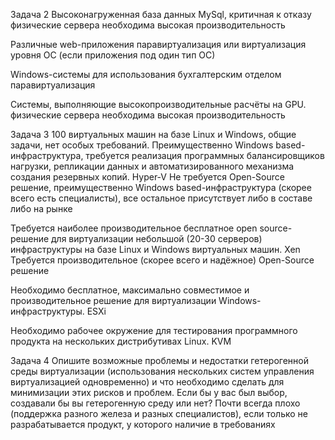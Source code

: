 Задача 2
Высоконагруженная база данных MySql, критичная к отказу
физические сервера
необходима высокая производительность

Различные web-приложения
паравиртуализация или виртуализация уровня ОС (если приложения под один тип ОС)
  
Windows-системы для использования бухгалтерским отделом
паравиртуализация 

Системы, выполняющие высокопроизводительные расчёты на GPU.
физические сервера
необходима высокая производительность

Задача 3
100 виртуальных машин на базе Linux и Windows, общие задачи, нет особых требований. Преимущественно Windows based-инфраструктура, требуется реализация программных балансировщиков нагрузки, репликации данных и автоматизированного механизма создания резервных копий.
Hyper-V
Не требуется Open-Source решение, преимущественно Windows based-инфраструктура (скорее всего есть специалисты), все остальное присутствует либо в составе либо на рынке

Требуется наиболее производительное бесплатное open source-решение для виртуализации небольшой (20-30 серверов) инфраструктуры на базе Linux и Windows виртуальных машин.
Xen
Требуется производительное (скорее всего и надёжное) Open-Source решение

Необходимо бесплатное, максимально совместимое и производительное решение для виртуализации Windows-инфраструктуры.
ESXi

Необходимо рабочее окружение для тестирования программного продукта на нескольких дистрибутивах Linux.
KVM

Задача 4
Опишите возможные проблемы и недостатки гетерогенной среды виртуализации (использования нескольких систем управления виртуализацией одновременно) и что необходимо сделать для минимизации этих рисков и проблем. Если бы у вас был выбор, создавали бы вы гетерогенную среду или нет?
Почти всегда плохо (поддержка разного железа и разных специалистов), если только не разрабатывается продукт, у которого наличие в требованиях
